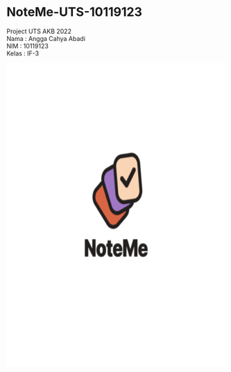 # NoteMe-UTS-10119123
Project UTS AKB 2022 <br>
Nama : Angga Cahya Abadi <br>
NIM : 10119123 <br>
Kelas : IF-3

<img src="app/src/main/res/mipmap-xxxhdpi/ic_launcher_foreground.png" height="700">

